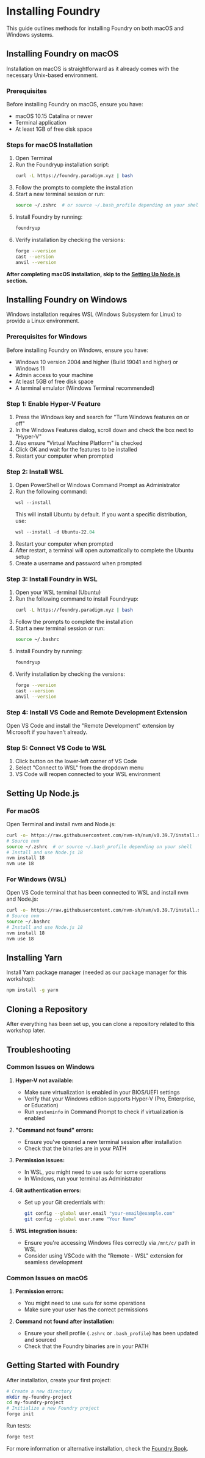 # Installing Foundry

This guide outlines methods for installing Foundry on both macOS and Windows systems.

## Installing Foundry on macOS

Installation on macOS is straightforward as it already comes with the necessary Unix-based environment.

### Prerequisites

Before installing Foundry on macOS, ensure you have:
- macOS 10.15 Catalina or newer
- Terminal application
- At least 1GB of free disk space

### Steps for macOS Installation

1. Open Terminal
2. Run the Foundryup installation script:
   ```bash
   curl -L https://foundry.paradigm.xyz | bash
   ```
3. Follow the prompts to complete the installation
4. Start a new terminal session or run:
   ```bash
   source ~/.zshrc  # or source ~/.bash_profile depending on your shell
   ```
5. Install Foundry by running:
   ```bash
   foundryup
   ```
6. Verify installation by checking the versions:
   ```bash
   forge --version
   cast --version
   anvil --version
   ```

**After completing macOS installation, skip to the [Setting Up Node.js](#setting-up-nodejs) section.**

## Installing Foundry on Windows

Windows installation requires WSL (Windows Subsystem for Linux) to provide a Linux environment.

### Prerequisites for Windows

Before installing Foundry on Windows, ensure you have:
- Windows 10 version 2004 and higher (Build 19041 and higher) or Windows 11
- Admin access to your machine
- At least 5GB of free disk space
- A terminal emulator (Windows Terminal recommended)

### Step 1: Enable Hyper-V Feature

1. Press the Windows key and search for "Turn Windows features on or off"
2. In the Windows Features dialog, scroll down and check the box next to "Hyper-V"
3. Also ensure "Virtual Machine Platform" is checked
4. Click OK and wait for the features to be installed
5. Restart your computer when prompted

### Step 2: Install WSL

1. Open PowerShell or Windows Command Prompt as Administrator
2. Run the following command:
   ```powershell
   wsl --install
   ```
   This will install Ubuntu by default. If you want a specific distribution, use:
   ```powershell
   wsl --install -d Ubuntu-22.04
   ```
3. Restart your computer when prompted
4. After restart, a terminal will open automatically to complete the Ubuntu setup
5. Create a username and password when prompted

### Step 3: Install Foundry in WSL

1. Open your WSL terminal (Ubuntu)
2. Run the following command to install Foundryup:
   ```bash
   curl -L https://foundry.paradigm.xyz | bash
   ```
3. Follow the prompts to complete the installation
4. Start a new terminal session or run:
   ```bash
   source ~/.bashrc
   ```
5. Install Foundry by running:
   ```bash
   foundryup
   ```
6. Verify installation by checking the versions:
   ```bash
   forge --version
   cast --version
   anvil --version
   ```

### Step 4: Install VS Code and Remote Development Extension

Open VS Code and install the "Remote Development" extension by Microsoft if you haven't already.

### Step 5: Connect VS Code to WSL

1. Click button on the lower-left corner of VS Code
2. Select "Connect to WSL" from the dropdown menu
3. VS Code will reopen connected to your WSL environment

## Setting Up Node.js

<a name="setting-up-nodejs"></a>

### For macOS

Open Terminal and install nvm and Node.js:
```bash
curl -o- https://raw.githubusercontent.com/nvm-sh/nvm/v0.39.7/install.sh | bash
# Source nvm
source ~/.zshrc  # or source ~/.bash_profile depending on your shell
# Install and use Node.js 18
nvm install 18
nvm use 18
```

### For Windows (WSL)

Open VS Code terminal that has been connected to WSL and install nvm and Node.js:
```bash
curl -o- https://raw.githubusercontent.com/nvm-sh/nvm/v0.39.7/install.sh | bash
# Source nvm
source ~/.bashrc
# Install and use Node.js 18
nvm install 18
nvm use 18
```

## Installing Yarn

Install Yarn package manager (needed as our package manager for this workshop):

```bash
npm install -g yarn
```

## Cloning a Repository

After everything has been set up, you can clone a repository related to this workshop later.

## Troubleshooting

### Common Issues on Windows

1. **Hyper-V not available:**
   - Make sure virtualization is enabled in your BIOS/UEFI settings
   - Verify that your Windows edition supports Hyper-V (Pro, Enterprise, or Education)
   - Run `systeminfo` in Command Prompt to check if virtualization is enabled

2. **"Command not found" errors:**
   - Ensure you've opened a new terminal session after installation
   - Check that the binaries are in your PATH

3. **Permission issues:**
   - In WSL, you might need to use `sudo` for some operations
   - In Windows, run your terminal as Administrator

4. **Git authentication errors:**
   - Set up your Git credentials with:
     ```bash
     git config --global user.email "your-email@example.com"
     git config --global user.name "Your Name"
     ```

5. **WSL integration issues:**
   - Ensure you're accessing Windows files correctly via `/mnt/c/` path in WSL
   - Consider using VSCode with the "Remote - WSL" extension for seamless development

### Common Issues on macOS

1. **Permission errors:**
   - You might need to use `sudo` for some operations
   - Make sure your user has the correct permissions

2. **Command not found after installation:**
   - Ensure your shell profile (`.zshrc` or `.bash_profile`) has been updated and sourced
   - Check that the Foundry binaries are in your PATH

## Getting Started with Foundry

After installation, create your first project:
```bash
# Create a new directory
mkdir my-foundry-project
cd my-foundry-project
# Initialize a new Foundry project
forge init
```

Run tests:
```bash
forge test
```

For more information or alternative installation, check the [Foundry Book](https://book.getfoundry.sh/).
